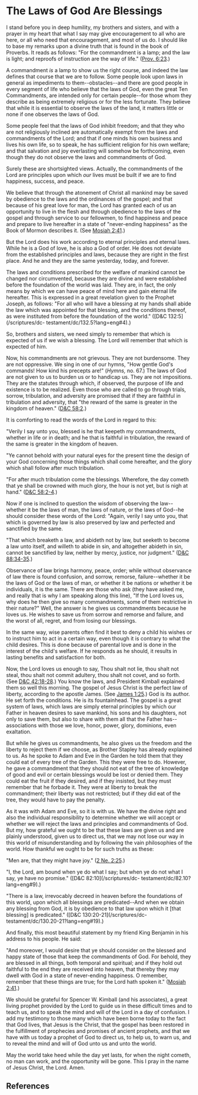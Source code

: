 # The Laws of God Are Blessings

I stand before you in deep humility, my brothers and sisters, and with a
prayer in my heart that what I say may give encouragement to all who are here,
or all who need that encouragement, and most of us do. I should like to base
my remarks upon a divine truth that is found in the book of Proverbs. It reads
as follows: "For the commandment is a lamp; and the law is light; and reproofs
of instruction are the way of life." ([Prov.
6:23](/scriptures/ot/prov/6.23?lang=eng#22).)

A commandment _is_ a lamp to show us the right course, and indeed the law
defines that course that we are to follow. Some people look upon laws in
general as impediments to them--obstacles--and there are good people in every
segment of life who believe that the laws of God, even the great Ten
Commandments, are intended only for certain people--for those whom they
describe as being extremely religious or for the less fortunate. They believe
that while it is essential to observe the laws of the land, it matters little
or none if one observes the laws of God.

Some people feel that the laws of God inhibit freedom; and that they who are
not religiously inclined are automatically exempt from the laws and
commandments of the Lord; and that if one minds his own business and lives his
own life, so to speak, he has sufficient religion for his own welfare; and
that salvation and joy everlasting will somehow be forthcoming, even though
they do not observe the laws and commandments of God.

Surely these are shortsighted views. Actually, the commandments of the Lord
are principles upon which _our_ lives must be built if we are to find
happiness, success, and peace.

We believe that through the atonement of Christ all mankind may be saved by
obedience to the laws and the ordinances of the gospel; and that because of
his great love for man, the Lord has granted each of us an opportunity to live
in the flesh and through obedience to the laws of the gospel and through
service to our fellowmen, to find happiness and peace and prepare to live
hereafter in a state of "never-ending happiness" as the Book of Mormon
describes it. (See [Mosiah 2:41](/scriptures/bofm/mosiah/2.41?lang=eng#40).)

But the Lord does his work according to eternal principles and eternal laws.
While he is a God of love, he is also a God of order. He does not deviate from
the established principles and laws, because they are right in the first
place. And he and they are the same yesterday, today, and forever.

The laws and conditions prescribed for the welfare of mankind cannot be
changed nor circumvented, because they are divine and were established before
the foundation of the world was laid. They are, in fact, the only means by
which we can have peace of mind here and gain eternal life hereafter. This is
expressed in a great revelation given to the Prophet Joseph, as follows: "For
all who will have a blessing at my hands shall abide the law which was
appointed for that blessing, and the conditions thereof, as were instituted
from before the foundation of the world." ([D&amp;C 132:5](/scriptures/dc-
testament/dc/132.5?lang=eng#4).)

So, brothers and sisters, we need simply to remember that which is expected of
us if we wish a blessing. The Lord will remember that which is expected of
him.

Now, his commandments are not grievous. They are not burdensome. They are not
oppressive. We sing in one of our hymns, "How gentle God's commands! How kind
his precepts are!" (_Hymns,_ no. 67.) The laws of God are not given to us to
burden us or to handicap us. They are not impositions. They are the statutes
through which, if observed, the purpose of life and existence is to be
realized. Even those who are called to go through trials, sorrow, tribulation,
and adversity are promised that if they are faithful in tribulation and
adversity, that "the reward of the same is greater in the kingdom of heaven."
([D&amp;C 58:2](/scriptures/dc-testament/dc/58.2?lang=eng#1).)

It is comforting to read the words of the Lord in regard to this:

"Verily I say unto you, blessed is he that keepeth my commandments, whether in
life or in death; and he that is faithful in tribulation, the reward of the
same is greater in the kingdom of heaven.

"Ye cannot behold with your natural eyes for the present time the design of
your God concerning those things which shall come hereafter, and the glory
which shall follow after much tribulation.

"For after much tribulation come the blessings. Wherefore, the day cometh that
ye shall be crowned with much glory, the hour is not yet, but is nigh at
hand." ([D&amp;C 58:2-4](/scriptures/dc-testament/dc/58.2-4?lang=eng#1).)

Now if one is inclined to question the wisdom of observing the law--whether it
be the laws of man, the laws of nature, or the laws of God--he should consider
these words of the Lord: "Again, verily I say unto you, that which is governed
by law is also preserved by law and perfected and sanctified by the same.

"That which breaketh a law, and abideth not by law, but seeketh to become a
law unto itself, and willeth to abide in sin, and altogether abideth in sin,
cannot be sanctified by law, neither by mercy, justice, nor judgment."
([D&amp;C 88:34-35](/scriptures/dc-testament/dc/88.34-35?lang=eng#33).)

Observance of law brings harmony, peace, order; while without observance of
law there is found confusion, and sorrow, remorse, failure--whether it be the
laws of God or the laws of man, or whether it be nations or whether it be
individuals, it is the same. There are those who ask (they have asked me, and
really that is why I am speaking along this line), "If the Lord loves us, why
does he then give so many commandments, some of them restrictive in their
nature?" Well, the answer is he gives us commandments because he loves us. He
wishes to save us from sorrow and remorse and failure, and the worst of all,
regret, and from losing our blessings.

In the same way, wise parents often find it best to deny a child his wishes or
to instruct him to act in a certain way, even though it is contrary to what
the child desires. This is done because of parental love and is done in the
interest of the child's welfare. If he responds as he should, it results in
lasting benefits and satisfaction for both.

Now, the Lord loves us enough to say, Thou shalt not lie, thou shalt not
steal, thou shalt not commit adultery, thou shalt not covet, and so forth.
(See [D&amp;C 42:18-28](/scriptures/dc-testament/dc/42.18-28?lang=eng#17).)
You know the laws, and President Kimball explained them so well this morning.
The gospel of Jesus Christ is the perfect law of liberty, according to the
apostle James. (See [James 1:25](/scriptures/nt/james/1.25?lang=eng#24).) God
is its author. He set forth the conditions. He is its fountainhead. The gospel
is a great system of laws, which laws are simply eternal principles by which
our Father in heaven desires to save mankind, his sons and his daughters, not
only to save them, but also to share with them all that the Father has--
associations with those we love, honor, power, glory, dominions, even
exaltation.

But while he gives us commandments, he also gives us the freedom and the
liberty to reject them if we choose, as Brother Stapley has already explained
to us. As he spoke to Adam and Eve in the Garden he told them that they could
eat of every tree of the Garden. This they were free to do. However, he gave a
commandment that they should not eat of the tree of knowledge of good and evil
or certain blessings would be lost or denied them. They could eat the fruit if
they desired, and if they insisted, but they must remember that he forbade it.
They were at liberty to break the commandment; their liberty was not
restricted; but if they did eat of the tree, they would have to pay the
penalty.

As it was with Adam and Eve, so it is with us. We have the divine right and
also the individual responsibility to determine whether we will accept or
whether we will reject the laws and principles and commandments of God. But
my, how grateful we ought to be that these laws are given us and are plainly
understood, given us to direct us, that we may not lose our way in this world
of misunderstanding and by following the vain philosophies of the world. How
thankful we ought to be for such truths as these:

"Men are, that they might have joy." ([2 Ne.
2:25](/scriptures/bofm/2-ne/2.25?lang=eng#24).)

"I, the Lord, am bound when ye do what I say; but when ye do not what I say,
ye have no promise." ([D&amp;C 82:10](/scriptures/dc-
testament/dc/82.10?lang=eng#9).)

"There is a law, irrevocably decreed in heaven before the foundations of this
world, upon which all blessings are predicated--And when we obtain any
blessing from God, it is by obedience to that law upon which it [that
blessing] is predicated." ([D&amp;C 130:20-21](/scriptures/dc-
testament/dc/130.20-21?lang=eng#19).)

And finally, this most beautiful statement by my friend King Benjamin in his
address to his people. He said:

"And moreover, I would desire that ye should consider on the blessed and happy
state of those that keep the commandments of God. For behold, they are blessed
in all things, both temporal and spiritual; and if they hold out faithful to
the end they are received into heaven, that thereby they may dwell with God in
a state of never-ending happiness. O remember, remember that these things are
true; for the Lord hath spoken it." ([Mosiah
2:41](/scriptures/bofm/mosiah/2.41?lang=eng#40).)

We should be grateful for Spencer W. Kimball (and his associates), a great
living prophet provided by the Lord to guide us in these difficult times and
to teach us, and to speak the mind and will of the Lord in a day of confusion.
I add my testimony to those many which have been borne today to the fact that
God lives, that Jesus is the Christ, that the gospel has been restored in the
fulfillment of prophecies and promises of ancient prophets, and that we have
with us today a prophet of God to direct us, to help us, to warn us, and to
reveal the mind and will of God unto us and unto the world.

May the world take heed while the day yet lasts, for when the night cometh, no
man can work, and the opportunity will be gone. This I pray in the name of
Jesus Christ, the Lord. Amen.

## References

